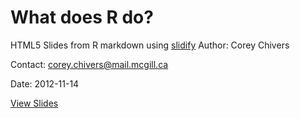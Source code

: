 What does R do?
=================

HTML5 Slides from R markdown using [slidify](http://ramnathv.github.com/slidify/)
Author: Corey Chivers

Contact: corey.chivers@mail.mcgill.ca

Date: 2012-11-14

[View Slides](http://madere.biol.mcgill.ca/cchivers/rwowdeck/)

